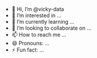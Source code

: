 - 👋 Hi, I’m @vicky-data
- 👀 I’m interested in ...
- 🌱 I’m currently learning ...
- 💞️ I’m looking to collaborate on ...
- 📫 How to reach me ...
- 😄 Pronouns: ...
- ⚡ Fun fact: ...

<!---
vicky-data/vicky-data is a ✨ special ✨ repository because its `README.md` (this file) appears on your GitHub profile.
You can click the Preview link to take a look at your changes.
--->

